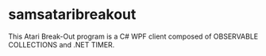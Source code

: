 # samsataribreakout
This Atari Break-Out program is a C# WPF client composed of OBSERVABLE COLLECTIONS and .NET TIMER.
